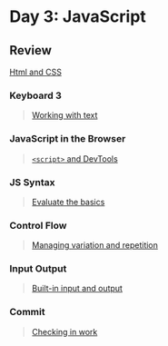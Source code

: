 Day 3: JavaScript
===

## Review

[Html and CSS](../2-tuesday)

### Keyboard 3

> [Working with text](keyboard.md)

### JavaScript in the Browser

> [`<script>` and DevTools](script.md)

### JS Syntax

> [Evaluate the basics](syntax.md)

### Control Flow

> [Managing variation and repetition](control-flow.md)

### Input Output

> [Built-in input and output](input-output.md)

### Commit

> [Checking in work](../commit.md)
